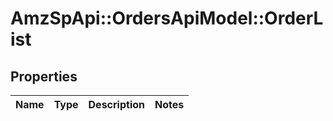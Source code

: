 # AmzSpApi::OrdersApiModel::OrderList

## Properties
Name | Type | Description | Notes
------------ | ------------- | ------------- | -------------


